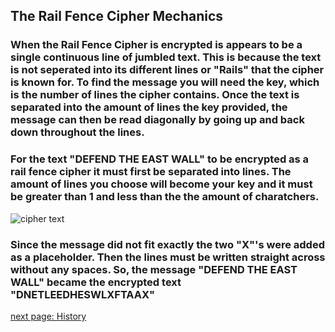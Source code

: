 
## The Rail Fence Cipher Mechanics
### When the Rail Fence Cipher is encrypted is appears to be a single continuous line of jumbled text. This is because the text is not seperated into its different lines or "Rails" that the cipher is known for. To find the message you will need the key, which is the number of lines the cipher contains. Once the text is separated into the amount of lines the key provided, the message can then be read diagonally by going up and back down throughout the lines. 
### For the text "DEFEND THE EAST WALL" to be encrypted as a rail fence cipher it must first be separated into lines. The amount of lines you choose will become your key and it must be greater than 1 and less than the the amount of charatchers.
![cipher text](http://sylvainavenel.esy.es/DNL_SI/TheBlackChamber/TheBlackChamber/lib/3703653.jpg)
### Since the message did not fit exactly the two "X"'s were added as a placeholder. Then the lines must be written straight across without any spaces. So, the message "DEFEND THE EAST WALL" became the encrypted text "DNETLEEDHESWLXFTAAX"
[next page: History](https://github.com/EPHS-CyberSecurity-2020-Hour3/CipherProject/edit/Rail_Fence/Rail_History.md)
